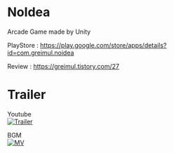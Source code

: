 # NoIdea
Arcade Game made by Unity    

PlayStore : https://play.google.com/store/apps/details?id=com.greimul.noidea   
    
Review : https://greimul.tistory.com/27
   
# Trailer   
Youtube   
[![Trailer](https://img.youtube.com/vi/0eor-FkvbUI/0.jpg)](https://www.youtube.com/watch?v=0eor-FkvbUI)     

    
BGM   
[![MV](https://img.youtube.com/vi/ebFP1Prxd7M/0.jpg)](https://www.youtube.com/watch?v=ebFP1Prxd7M)   
